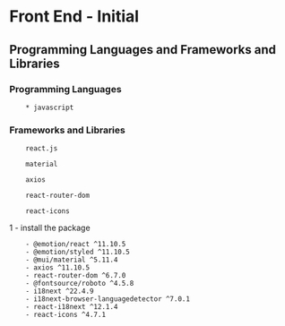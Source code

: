 # Front End - Initial 

##  Programming Languages and Frameworks and Libraries

### Programming Languages

```
    * javascript
```

### Frameworks and Libraries

```
    react.js
```
```
    material
```
```
    axios
```
```
    react-router-dom
```
```
    react-icons
```

1 - install the package

```
    - @emotion/react ^11.10.5
    - @emotion/styled ^11.10.5
    - @mui/material ^5.11.4
    - axios ^11.10.5
    - react-router-dom ^6.7.0
    - @fontsource/roboto ^4.5.8
    - i18next ^22.4.9
    - i18next-browser-languagedetector ^7.0.1
    - react-i18next ^12.1.4
    - react-icons ^4.7.1
```